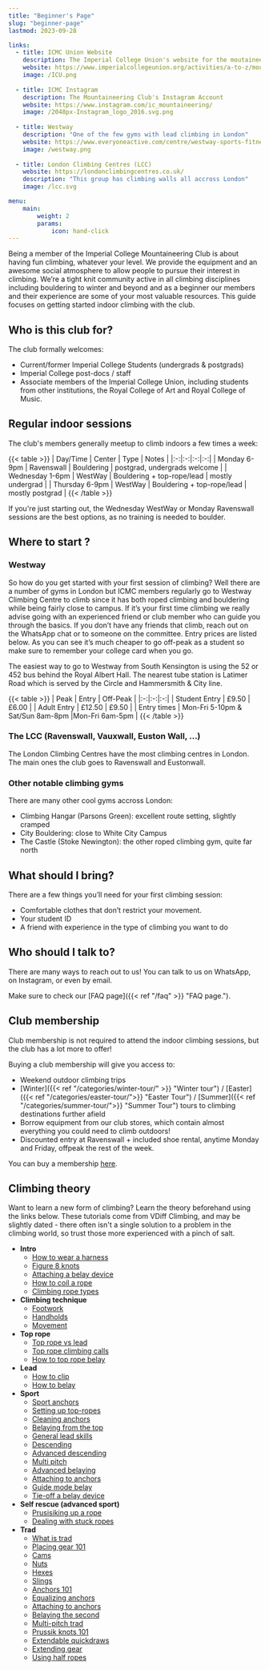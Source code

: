 ```yaml
---
title: "Beginner's Page"
slug: "beginner-page"
lastmod: 2023-09-28

links:
  - title: ICMC Union Website
    description: The Imperial College Union's website for the moutaineering club
    website: https://www.imperialcollegeunion.org/activities/a-to-z/mountaineering
    image: /ICU.png
    
  - title: ICMC Instagram
    description: The Mountaineering Club's Instagram Account
    website: https://www.instagram.com/ic_mountaineering/
    image: /2048px-Instagram_logo_2016.svg.png
    
  - title: Westway
    description: "One of the few gyms with lead climbing in London"
    website: https://www.everyoneactive.com/centre/westway-sports-fitness-centre/climbing/
    image: /westway.png
    
  - title: London Climbing Centres (LCC)
    website: https://londonclimbingcentres.co.uk/
    description: "This group has climbing walls all accross London"
    image: /lcc.svg

menu:
    main:
        weight: 2
        params: 
            icon: hand-click
---
```


Being a member of the Imperial College Mountaineering Club is about having fun climbing, whatever your level. We provide the equipment and an awesome social atmosphere to allow people to pursue their interest in climbing. We’re a tight knit community active in all climbing disciplines including bouldering to winter and beyond and as a beginner our members and their experience are some of your most valuable resources. This guide focuses on getting started indoor climbing with the club.

## Who is this club for?
The club formally welcomes:
- Current/former Imperial College Students (undergrads & postgrads)
- Imperial College post-docs / staff
- Associate members of the Imperial College Union, including students from other institutions, the Royal College of Art and Royal College of Music.

## Regular indoor sessions

The club's members generally meetup to climb indoors a few times a week: 

{{< table >}}
| Day/Time | Center | Type | Notes | 
|:-:|:-:|:-:|:-:|
| Monday 6-9pm | Ravenswall | Bouldering | postgrad, undergrads welcome |
| Wednesday 1-6pm | WestWay | Bouldering + top-rope/lead | mostly undergrad |
| Thursday 6-9pm | WestWay | Bouldering + top-rope/lead | mostly postgrad |
{{< /table >}}

If you're just starting out, the Wednesday WestWay or Monday Ravenswall sessions are the best options, as no training is needed to boulder.

## Where to start ?

### Westway

So how do you get started with your first session of climbing? Well there are a number of gyms in London but ICMC members regularly go to Westway Climbing Centre to climb since it has both roped climbing and bouldering while being fairly close to campus. If it’s your first time climbing we really advise going with an experienced friend or club member who can guide you through the basics. If you don’t have any friends that climb, reach out on the WhatsApp chat or to someone on the committee. Entry prices are listed below. As you can see it’s much cheaper to go off-peak as a student so make sure to remember your college card when you go.

The easiest way to go to Westway from South Kensington is using the 52 or 452 bus behind the Royal Albert Hall.
The nearest tube station is Latimer Road which is served by the Circle and Hammersmith & City line.

{{< table >}}
| Peak | Entry | Off-Peak |
|:-:|:-:|:-:|
| Student Entry | £9.50 | £6.00 |
| Adult Entry | £12.50 | £9.50 |
| Entry times | Mon-Fri 5-10pm & Sat/Sun 8am-8pm |Mon-Fri 6am-5pm |
{{< /table >}}
### The LCC (Ravenswall, Vauxwall, Euston Wall, ...)

The London Climbing Centres have the most climbing centres in London. The main ones the club goes to Ravenswall and Eustonwall.

### Other notable climbing gyms

There are many other cool gyms accross London:
- Climbing Hangar (Parsons Green): excellent route setting, slightly cramped
- City Bouldering: close to White City Campus
- The Castle (Stoke Newington): the other roped climbing gym, quite far north

## What should I bring?

There are a few things you’ll need for your first climbing session:

- Comfortable clothes that don’t restrict your movement. 
- Your student ID
- A friend with experience in the type of climbing you want to do


## Who should I talk to?

There are many ways to reach out to us! You can talk to us on WhatsApp, on Instagram, or even by email.

Make sure to check our [FAQ page]({{< ref "/faq" >}} "FAQ page.").

## Club membership

Club membership is not required to attend the indoor climbing sessions, but the club has a lot more to offer!

Buying a club membership will give you access to:
- Weekend outdoor climbing trips
- [Winter]({{< ref "/categories/winter-tour/" >}} "Winter tour") / [Easter]({{< ref "/categories/easter-tour/">}} "Easter Tour") / [Summer]({{< ref "/categories/summer-tour/">}} "Summer Tour") tours to climbing destinations further afield
- Borrow equipment from our club stores, which contain almost everything you could need to climb outdoors! 
- Discounted entry at Ravenswall + included shoe rental, anytime Monday and Friday, offpeak the rest of the week.

You can buy a membership [here](https://www.imperialcollegeunion.org/activities/a-to-z/mountaineering).

## Climbing theory
Want to learn a new form of climbing? Learn the theory beforehand using the links below. These tutorials come from VDiff Climbing, and may be slightly dated - there often isn't a single solution to a problem in the climbing world, so trust those more experienced with a pinch of salt.


- **Intro**
  - [How to wear a harness](https://www.vdiffclimbing.com/basic-harness/)
  - [Figure 8 knots](https://www.vdiffclimbing.com/basic-tie-in/)
  - [Attaching a belay device](https://www.vdiffclimbing.com/basic-atc/)
  - [How to coil a rope](https://www.vdiffclimbing.com/coil-rope/)
  - [Climbing rope types](https://www.vdiffclimbing.com/basic-rope/)
- **Climbing technique**
  - [Footwork](https://www.vdiffclimbing.com/sport-technique-footwork/)
  - [Handholds](https://www.vdiffclimbing.com/sport-technique-handholds/)
  - [Movement](https://www.vdiffclimbing.com/sport-technique-movement/) 
- **Top rope**
  - [Top rope vs lead](https://www.vdiffclimbing.com/basic-top-rope/)
  - [Top rope climbing calls](https://www.vdiffclimbing.com/basic-calls/)
  - [How to top rope belay](https://www.vdiffclimbing.com/basic-top-rope-belay/)
- **Lead** 
  - [How to clip](https://www.vdiffclimbing.com/basic-lead-climb/)
  - [How to belay](https://www.vdiffclimbing.com/basic-lead-belay/)
- **Sport** 
  - [Sport anchors](https://www.vdiffclimbing.com/sport-anchor-intro/) 
  - [Setting up top-ropes](https://www.vdiffclimbing.com/sport-top-rope/)
  - [Cleaning anchors](https://www.vdiffclimbing.com/sport-top-rope/)
  - [Belaying from the top](https://www.vdiffclimbing.com/sport-anchor/) 
  - [General lead skills](https://www.vdiffclimbing.com/sport-lead/) 
  - [Descending](https://www.vdiffclimbing.com/sport-descending/)
  - [Advanced descending](https://www.vdiffclimbing.com/extend-atc/)
  - [Multi pitch](https://www.vdiffclimbing.com/sport-multipitch/)
  - [Advanced belaying](https://www.vdiffclimbing.com/better-belayer/) 
  - [Attaching to anchors](https://www.vdiffclimbing.com/slings-daisy-chains/) 
  - [Guide mode belay](https://www.vdiffclimbing.com/guide-mode/)
  - [Tie-off a belay device](https://www.vdiffclimbing.com/tieoff-belay/)
- **Self rescue (advanced sport)**
  - [Prusisiking up a rope](https://www.vdiffclimbing.com/prusik-rope/)
  - [Dealing with stuck ropes](https://www.vdiffclimbing.com/stuck-ropes/)
- **Trad**
  - [What is trad](https://www.vdiffclimbing.com/trad-climbing/)
  - [Placing gear 101](https://www.vdiffclimbing.com/trad-gear/)
  - [Cams](https://www.vdiffclimbing.com/cam/)
  - [Nuts](https://www.vdiffclimbing.com/nuts/)
  - [Hexes](https://www.vdiffclimbing.com/hexes/)
  - [Slings](https://www.vdiffclimbing.com/slings/)
  - [Anchors 101](https://www.vdiffclimbing.com/anchors-intro/)
  - [Equalizing anchors](https://www.vdiffclimbing.com/anchors-equalize/)
  - [Attaching to anchors](https://www.vdiffclimbing.com/anchors-attach/)
  - [Belaying the second](https://www.vdiffclimbing.com/anchors-belay/)
  - [Multi-pitch trad](https://www.vdiffclimbing.com/multipitch/)
  - [Prussik knots 101](https://www.vdiffclimbing.com/prusik-types/)
  - [Extendable quickdraws](https://www.vdiffclimbing.com/extend-draw/)
  - [Extending gear](https://www.vdiffclimbing.com/extend/)
  - [Using half ropes](https://www.vdiffclimbing.com/half-ropes/)
